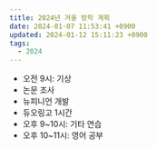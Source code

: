 ```yaml
---
title: 2024년 겨울 방학 계획
date: 2024-01-07 11:53:41 +0900
updated: 2024-01-12 15:11:23 +0900
tags:
  - 2024
---
```


- 오전 9시: 기상
- 논문 조사
- 뉴피니언 개발
- 듀오링고 1시간
- 오후 9~10시: 기타 연습
- 오후 10~11시: 영어 공부